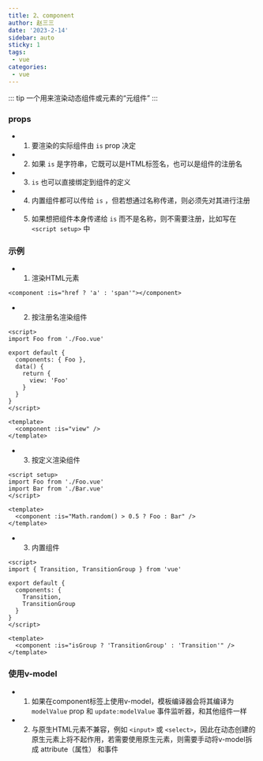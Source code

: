 ```yaml
---
title: 2、component
author: 赵三三
date: '2023-2-14'
sidebar: auto
sticky: 1
tags:
 - vue
categories:
 - vue
---
```


::: tip
一个用来渲染动态组件或元素的“元组件”
:::

### props<br>
- 1. 要渲染的实际组件由 `is` prop 决定<br>
- 2. 如果 `is` 是字符串，它既可以是HTML标签名，也可以是组件的注册名<br>
- 3. `is` 也可以直接绑定到组件的定义<br>
- 4. 内置组件都可以传给 `is` ，但若想通过名称传递，则必须先对其进行注册<br>
- 5. 如果想把组件本身传递给 `is` 而不是名称，则不需要注册，比如写在 `<script setup>` 中<br>

### 示例<br>
- 1. 渲染HTML元素<br>
```
<component :is="href ? 'a' : 'span'"></component>
```
- 2. 按注册名渲染组件<br>
```
<script>
import Foo from './Foo.vue'

export default {
  components: { Foo },
  data() {
    return {
      view: 'Foo'
    }
  }
}
</script>

<template>
  <component :is="view" />
</template>
```
- 3. 按定义渲染组件<br>
```
<script setup>
import Foo from './Foo.vue'
import Bar from './Bar.vue'
</script>

<template>
  <component :is="Math.random() > 0.5 ? Foo : Bar" />
</template>
```
- 3. 内置组件<br>
```
<script>
import { Transition, TransitionGroup } from 'vue'

export default {
  components: {
    Transition,
    TransitionGroup
  }
}
</script>

<template>
  <component :is="isGroup ? 'TransitionGroup' : 'Transition'" />
</template>
```
### 使用v-model<br>
- 1. 如果在component标签上使用v-model，模板编译器会将其编译为 `modelValue` prop 和 `update:modelValue` 事件监听器，和其他组件一样<br>
- 2. 与原生HTML元素不兼容，例如 `<input>` 或 `<select>`，因此在动态创建的原生元素上将不起作用，若需要使用原生元素，则需要手动将v-model拆成 attribute（属性） 和事件<br>